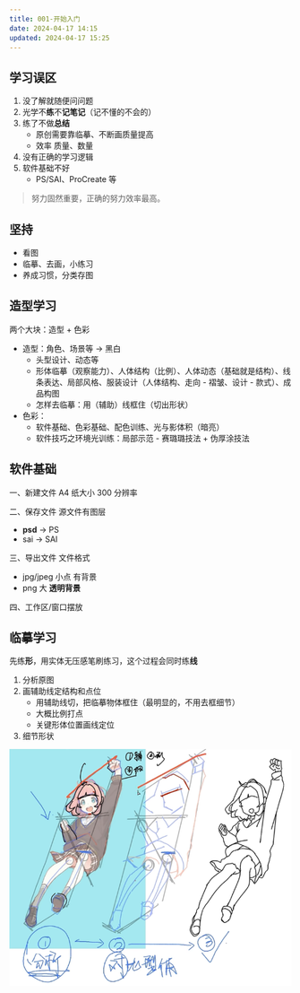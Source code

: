 ```yaml
---
title: 001-开始入门
date: 2024-04-17 14:15
updated: 2024-04-17 15:25
---
```


## 学习误区

1. 没了解就随便问问题
2. 光学不**练**不**记笔记**（记不懂的不会的）
3. 练了不做**总结**
	- 原创需要靠临摹、不断画质量提高
	- 效率 质量、数量
4. 没有正确的学习逻辑
5. 软件基础不好
	- PS/SAI、ProCreate 等

> 努力固然重要，正确的努力效率最高。

## 坚持

- 看图
- 临摹、去画，小练习
- 养成习惯，分类存图

## 造型学习

两个大块：造型 + 色彩

- 造型：角色、场景等 → 黑白
	- 头型设计、动态等
	- 形体临摹（观察能力）、人体结构（比例）、人体动态（基础就是结构）、线条表达、局部风格、服装设计（人体结构、走向 - 褶皱、设计 - 款式）、成品构图
	- 怎样去临摹：用（辅助）线框住（切出形状）
- 色彩：
	- 软件基础、色彩基础、配色训练、光与影体积（暗亮）
	- 软件技巧之环境光训练：局部示范 - 赛璐璐技法 + 伪厚涂技法

## 软件基础

一、新建文件 A4 纸大小 300 分辨率

二、保存文件 源文件有图层

- **psd** → PS
- sai → SAI

三、导出文件 文件格式

- jpg/jpeg 小点 有背景
- png 大 **透明背景**

四、工作区/窗口摆放

## 临摹学习

先练**形**，用实体无压感笔刷练习，这个过程会同时练**线**

1. 分析原图
2. 画辅助线定结构和点位
	- 用辅助线切，把临摹物体框住（最明显的，不用去框细节）
	- 大概比例打点
	- 关键形体位置画线定位
3. 细节形状

![](./imgs/Snipaste_2024-04-17_15-30-40.png)



